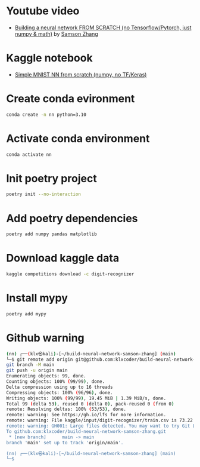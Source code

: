 # Youtube video
  - [Building a neural network FROM SCRATCH (no Tensorflow/Pytorch, just numpy & math)](https://www.youtube.com/watch?v=w8yWXqWQYmU) by [Samson Zhang](https://www.youtube.com/@SamsonZhangTheSalmon)

# Kaggle notebook
  - [Simple MNIST NN from scratch (numpy, no TF/Keras)](https://www.kaggle.com/code/wwsalmon/simple-mnist-nn-from-scratch-numpy-no-tf-keras)

# Create conda evironment
```bash
conda create -n nn python=3.10
```

# Activate conda environment
```bash
conda activate nn
```

# Init poetry project
```bash
poetry init --no-interaction
```

# Add poetry dependencies
```bash
poetry add numpy pandas matplotlib
```

# Download kaggle data
```bash
kaggle competitions download -c digit-recognizer
```

# Install mypy
```bash
poetry add mypy
```

# Github warning
```bash
(nn) ┌──(klx㉿kali)-[~/build-neural-network-samson-zhang] (main)
└─$ git remote add origin git@github.com:klxcoder/build-neural-network-samson-zhang.git
git branch -M main
git push -u origin main
Enumerating objects: 99, done.
Counting objects: 100% (99/99), done.
Delta compression using up to 16 threads
Compressing objects: 100% (96/96), done.
Writing objects: 100% (99/99), 19.45 MiB | 1.39 MiB/s, done.
Total 99 (delta 53), reused 0 (delta 0), pack-reused 0 (from 0)
remote: Resolving deltas: 100% (53/53), done.
remote: warning: See https://gh.io/lfs for more information.
remote: warning: File kaggle/input/digit-recognizer/train.csv is 73.22 MB; this is larger than GitHub's recommended maximum file size of 50.00 MB
remote: warning: GH001: Large files detected. You may want to try Git Large File Storage - https://git-lfs.github.com.
To github.com:klxcoder/build-neural-network-samson-zhang.git
 * [new branch]      main -> main
branch 'main' set up to track 'origin/main'.

(nn) ┌──(klx㉿kali)-[~/build-neural-network-samson-zhang] (main)
└─$ 
```